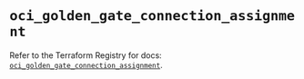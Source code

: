 # `oci_golden_gate_connection_assignment`

Refer to the Terraform Registry for docs: [`oci_golden_gate_connection_assignment`](https://registry.terraform.io/providers/hashicorp/oci/7.19.0/docs/resources/golden_gate_connection_assignment).
